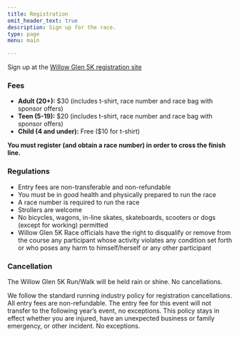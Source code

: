 ```yaml
---
title: Registration
omit_header_text: true
description: Sign up for the race.
type: page
menu: main

---
```

Sign up at the [Willow Glen 5K registration site](https://raceroster.com/events/2021/46295/willow-glen-5k-runwalk-for-education)

### Fees

* **Adult (20+):** $30 (includes t-shirt, race number and race bag with sponsor offers)
* **Teen (5-19):** $20 (includes t-shirt, race number and race bag with sponsor offers)
* **Child (4 and under):** Free ($10 for t-shirt)

**You must register (and obtain a race number) in order to cross the finish line.**

### Regulations
* Entry fees are non-transferable and non-refundable
* You must be in good health and physically prepared to run the race
* A race number is required to run the race
* Strollers are welcome
* No bicycles, wagons, in-line skates, skateboards, scooters or dogs (except for working) permitted
* Willow Glen 5K Race officials have the right to disqualify or remove from the course any participant whose activity violates any condition set forth or who poses any harm to himself/herself or any other participant

### Cancellation
The Willow Glen 5K Run/Walk will be held rain or shine. No cancellations.

We follow the standard running industry policy for registration cancellations. All entry fees are non-refundable. The entry fee for this event will not transfer to the following year’s event, no exceptions. This policy stays in effect whether you are injured, have an unexpected business or family emergency, or other incident. No exceptions.